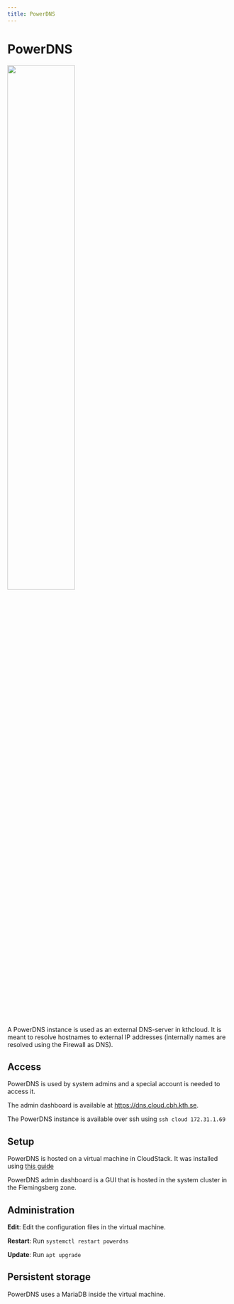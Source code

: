 ```yaml
---
title: PowerDNS
---
```


# PowerDNS

<img src="../../images/powerdns_logo.png" width="55%">

A PowerDNS instance is used as an external DNS-server in kthcloud. It is
meant to resolve hostnames to external IP addresses (internally names
are resolved using the Firewall as DNS).

## Access

PowerDNS is used by system admins and a special account is needed to
access it.

The admin dashboard is available at <https://dns.cloud.cbh.kth.se>.

The PowerDNS instance is available over ssh using `ssh
cloud 172.31.1.69`

## Setup

PowerDNS is hosted on a virtual machine in CloudStack. It was installed
using [this guide](https://phoenixnap.com/kb/powerdns-ubuntu)

PowerDNS admin dashboard is a GUI that is hosted in the system cluster
in the Flemingsberg zone.

## Administration

**Edit**: Edit the configuration files in the virtual machine.

**Restart**: Run `systemctl restart powerdns`

**Update**: Run `apt upgrade`

## Persistent storage

PowerDNS uses a MariaDB inside the virtual machine.